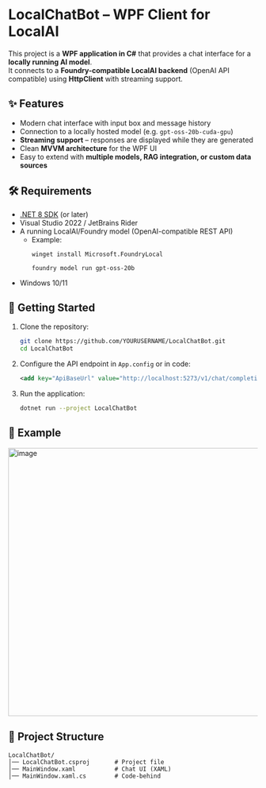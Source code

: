 # LocalChatBot – WPF Client for LocalAI  

This project is a **WPF application in C#** that provides a chat interface for a **locally running AI model**.  
It connects to a **Foundry-compatible LocalAI backend** (OpenAI API compatible) using **HttpClient** with streaming support.  

## ✨ Features  
- Modern chat interface with input box and message history  
- Connection to a locally hosted model (e.g. `gpt-oss-20b-cuda-gpu`)  
- **Streaming support** – responses are displayed while they are generated  
- Clean **MVVM architecture** for the WPF UI  
- Easy to extend with **multiple models, RAG integration, or custom data sources**  

## 🛠 Requirements  
- [.NET 8 SDK](https://dotnet.microsoft.com/) (or later)  
- Visual Studio 2022 / JetBrains Rider  
- A running LocalAI/Foundry model (OpenAI-compatible REST API)  
  - Example:  
    ```windows
    winget install Microsoft.FoundryLocal
    ```
    ```windows
    foundry model run gpt-oss-20b
    ```
- Windows 10/11  

## 🚀 Getting Started  
1. Clone the repository:  
   ```bash
   git clone https://github.com/YOURUSERNAME/LocalChatBot.git
   cd LocalChatBot
   ```
2. Configure the API endpoint in `App.config` or in code:  
   ```xml
   <add key="ApiBaseUrl" value="http://localhost:5273/v1/chat/completions" />
   ```
3. Run the application:  
   ```bash
   dotnet run --project LocalChatBot
   ```

## 💬 Example  
<img width="778" height="540" alt="image" src="https://github.com/user-attachments/assets/c0689624-68fb-4c0b-8506-36b639e4b87d" />


## 📂 Project Structure  
```
LocalChatBot/
│── LocalChatBot.csproj       # Project file
│── MainWindow.xaml           # Chat UI (XAML)
│── MainWindow.xaml.cs        # Code-behind
```

